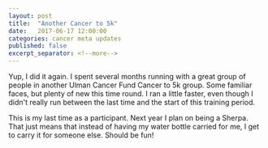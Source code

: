 ```yaml
---
layout: post
title:  "Another Cancer to 5k"
date:   2017-06-17 12:00:00
categories: cancer meta updates
published: false
excerpt_separator: <!--more-->
---
```


Yup, I did it again. I spent several months running with a great group of
people in another Ulman Cancer Fund Cancer to 5k group. Some familiar faces,
but plenty of new this time round. I ran a little faster, even though I didn't
really run between the last time and the start of this training period.

This is my last time as a participant. Next year I plan on being a Sherpa. That
just means that instead of having my water bottle carried for me, I get to
carry it for someone else. Should be fun!
